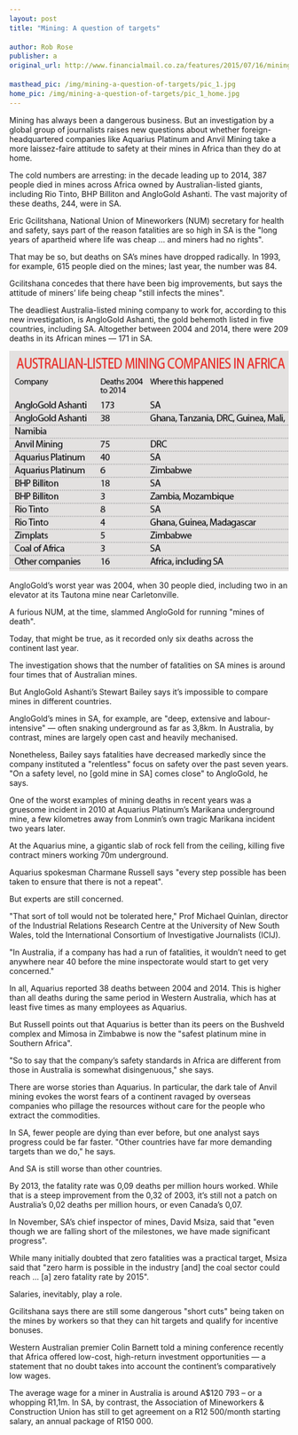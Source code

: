 ```yaml
---
layout: post
title: "Mining: A question of targets"

author: Rob Rose
publisher: a
original_url: http://www.financialmail.co.za/features/2015/07/16/mining-a-question-of-targets

masthead_pic: /img/mining-a-question-of-targets/pic_1.jpg
home_pic: /img/mining-a-question-of-targets/pic_1_home.jpg
---
```


<span class="drop-cap">M</span>ining has always been a dangerous business. But an investigation by a global group of journalists raises new questions about whether foreign-headquartered companies like Aquarius Platinum and Anvil Mining take a more laissez-faire attitude to safety at their mines in Africa than they do at home.

The cold numbers are arresting: in the decade leading up to 2014, 387 people died in mines across Africa owned by Australian-listed giants, including Rio Tinto, BHP Billiton and AngloGold Ashanti. The vast majority of these deaths, 244, were in SA.

Eric Gcilitshana, National Union of Mineworkers (NUM) secretary for health and safety, says part of the reason fatalities are so high in SA is the "long years of apartheid where life was cheap ... and miners had no rights".

That may be so, but deaths on SA’s mines have dropped radically. In 1993, for example, 615 people died on the mines; last year, the number was 84.

Gcilitshana concedes that there have been big improvements, but says the attitude of miners’ life being cheap "still infects the mines".

The deadliest Australia-listed mining company to work for, according to this new investigation, is AngloGold Ashanti, the gold behemoth listed in five countries, including SA. Altogether between 2004 and 2014, there were 209 deaths in its African mines — 171 in SA.

<img src="/img/mining-a-question-of-targets/pic_2.png" class="img-responsive"/>

AngloGold’s worst year was 2004, when 30 people died, including two in an elevator at its Tautona mine near Carletonville.

A furious NUM, at the time, slammed AngloGold for running "mines of death".

Today, that might be true, as it recorded only six deaths across the continent last year.

The investigation shows that the number of fatalities on SA mines is around four times that of Australian mines.

But AngloGold Ashanti’s Stewart Bailey says it’s impossible to compare mines in different countries.

AngloGold’s mines in SA, for example, are "deep, extensive and labour-intensive" — often snaking underground as far as 3,8km. In Australia, by contrast, mines are largely open cast and heavily mechanised.

Nonetheless, Bailey says fatalities have decreased markedly since the company instituted a "relentless" focus on safety over the past seven years. "On a safety level, no [gold mine in SA] comes close" to AngloGold, he says.

One of the worst examples of mining deaths in recent years was a gruesome incident in 2010 at Aquarius Platinum’s Marikana underground mine, a few kilometres away from Lonmin’s own tragic Marikana incident two years later.

At the Aquarius mine, a gigantic slab of rock fell from the ceiling, killing five contract miners working 70m underground.

Aquarius spokesman Charmane Russell says "every step possible has been taken to ensure that there is not a repeat".

But experts are still concerned.

"That sort of toll would not be tolerated here," Prof Michael Quinlan, director of the Industrial Relations Research Centre at the University of New South Wales, told the International Consortium of Investigative Journalists (ICIJ).

"In Australia, if a company has had a run of fatalities, it wouldn’t need to get anywhere near 40 before the mine inspectorate would start to get very concerned."

In all, Aquarius reported 38 deaths between 2004 and 2014. This is higher than all deaths during the same period in Western Australia, which has at least five times as many employees as Aquarius.

But Russell points out that Aquarius is better than its peers on the Bushveld complex and Mimosa in Zimbabwe is now the "safest platinum mine in Southern Africa".

"So to say that the company’s safety standards in Africa are different from those in Australia is somewhat disingenuous," she says.

There are worse stories than Aquarius. In particular, the dark tale of Anvil mining evokes the worst fears of a continent ravaged by overseas companies who pillage the resources without care for the people who extract the commodities.

In SA, fewer people are dying than ever before, but one analyst says progress could be far faster. "Other countries have far more demanding targets than we do," he says.

And SA is still worse than other countries.

By 2013, the fatality rate was 0,09 deaths per million hours worked. While that is a steep improvement from the 0,32 of 2003, it’s still not a patch on Australia’s 0,02 deaths per million hours, or even Canada’s 0,07.

In November, SA’s chief inspector of mines, David Msiza, said that "even though we are falling short of the milestones, we have made significant progress".

While many initially doubted that zero fatalities was a practical target, Msiza said that "zero harm is possible in the industry [and] the coal sector could reach ... [a] zero fatality rate by 2015".

Salaries, inevitably, play a role.

Gcilitshana says there are still some dangerous "short cuts" being taken on the mines by workers so that they can hit targets and qualify for incentive bonuses.

Western Australian premier Colin Barnett told a mining conference recently that Africa offered low-cost, high-return investment opportunities — a statement that no doubt takes into account the continent’s comparatively low wages.

The average wage for a miner in Australia is around A$120 793 – or a whopping R1,1m. In SA, by contrast, the Association of Mineworkers & Construction Union has still to get agreement on a R12 500/month starting salary, an annual package of R150 000.
